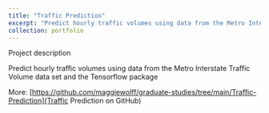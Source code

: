 ```yaml
---
title: "Traffic Prediction"
excerpt: "Predict hourly traffic volumes using data from the Metro Interstate Traffic Volume data set and the Tensorflow package"
collection: portfolio
---
```


Project description

Predict hourly traffic volumes using data from the Metro Interstate Traffic Volume data set and the Tensorflow package

More: [https://github.com/maggiewolff/graduate-studies/tree/main/Traffic-Prediction](Traffic Prediction on GitHub)
